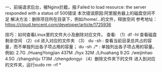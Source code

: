 一、前端请求后台，被Nginx拦截，报:Failed to load resource: the server responded with a status of 500错误
本次错误原因:阿里服务器上的磁盘空间不足
解决方法：删除项目所在目录下，例如/home/...的文件，释放空间
参考地址：https://cloud.tencent.com/developer/article/1725936

技巧：如何查看Linux里的文件大小及删除对应文件。
查看:
（1）df -hl 查看磁盘剩余空间
（2）cd 进入对应的文件夹
（3）
du -sh : 查看当前目录总共占的容量，而不单独列出各子项占用的容量；
du -sh ./* : 单独列出各子项占用的容量。
例如:
2.7G	./HuangYongjian
437M	./hyx
32M	./Lihuahang
9.2G	./weijinhao
4.5G	./zhangshiju
173M	./zhengdongyi
（4）删除文件夹下的文件
进入到对应的文件夹，运行sudo rm -rf *